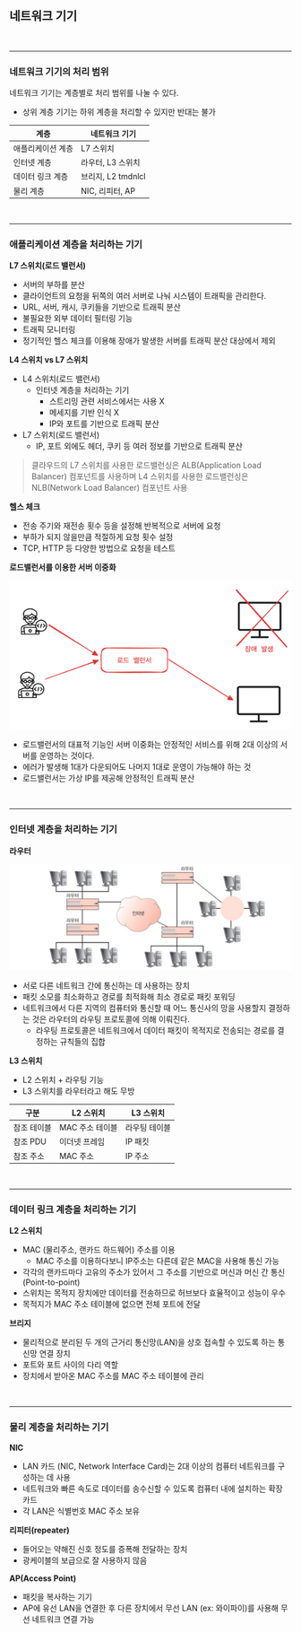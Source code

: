 
## 네트워크 기기

<br/>

---

### 네트워크 기기의 처리 범위

네트워크 기기는 계층별로 처리 범위를 나눌 수 있다.
- 상위 계층 기기는 하위 계층을 처리할 수 있지만 반대는 불가

| 계층        | 네트워크 기기         |
|-----------|-----------------|
| 애플리케이션 계층 | L7 스위치          |
| 인터넷 계층    | 라우터, L3 스위치     |
| 데이터 링크 계층 | 브리지, L2 tmdnlcl |
| 물리 계층     | NIC, 리피터, AP    |


<br/>

---

### 애플리케이션 계층을 처리하는 기기

**L7 스위치(로드 밸런서)**
- 서버의 부하를 분산
- 클라이언트의 요청을 뒤쪽의 여러 서버로 나눠 시스템이 트래픽을 관리한다.
- URL, 서버, 캐시, 쿠키들을 기반으로 트래픽 분산
- 불필요한 외부 데이터 필터링 기능
- 트래픽 모니터링
- 정기적인 헬스 체크를 이용해 장애가 발생한 서버를 트래픽 분산 대상에서 제외

**L4 스위치 vs L7 스위치**
- L4 스위치(로드 밸런서)
  - 인터넷 계층을 처리하는 기기
    - 스트리밍 관련 서비스에서는 사용 X
    - 메세지를 기반 인식 X
    - IP와 포트를 기반으로 트래픽 분산
- L7 스위치(로드 밸런서)
  - IP, 포트 외에도 헤더, 쿠키 등 여러 정보를 기반으로 트래픽 분산

> 클라우드의 L7 스위치를 사용한 로드밸런싱은 ALB(Application Load Balancer) 컴포넌트를 사용하며 L4 스위치를 사용한 로드밸런싱은 NLB(Network Load Balancer) 컴포넌트 사용


**헬스 체크**
- 전송 주기와 재전송 횟수 등을 설정해 반복적으로 서버에 요청
- 부하가 되지 않을만큼 적절하게 요청 횟수 설정
- TCP, HTTP 등 다양한 방법으로 요청을 테스트

**로드밸런서를 이용한 서버 이중화**

![img_20.png](images/img_20.png)

- 로드밸런서의 대표적 기능인 서버 이중화는 안정적인 서비스를 위해 2대 이상의 서버를 운영하는 것이다.
- 에러가 발생해 1대가 다운되어도 나머지 1대로 운영이 가능해야 하는 것
- 로드밸런서는 가상 IP를 제공해 안정적인 트래픽 분산 


<br/>

---

### 인터넷 계층을 처리하는 기기

**라우터**

![img_21.png](images/img_21.png)

- 서로 다른 네트워크 간에 통신하는 데 사용하는 장치
- 패킷 소모를 최소화하고 경로를 최적화해 최소 경로로 패킷 포워딩
- 네트워크에서 다른 지역의 컴퓨터와 통신할 때 어느 통신사의 망을 사용할지 결정하는 것은 라우터의 라우팅 프로토콜에 의해 이뤄진다.
  - 라우팅 프로토콜은 네트워크에서 데이터 패킷이 목적지로 전송되는 경로를 결정하는 규칙들의 집합

**L3 스위치**
- L2 스위치 + 라우팅 기능
- L3 스위치를 라우터라고 해도 무방

| 구분     | L2 스위치     | L3 스위치  |
|--------|------------|---------|
| 참조 테이블 | MAC 주소 테이블 | 라우팅 테이블 |
| 참조 PDU | 이더넷 프레임    | IP 패킷   |
| 참조 주소  | MAC 주소 | IP 주소   |


<br/>

---


### 데이터 링크 계층을 처리하는 기기

**L2 스위치**
- MAC (물리주소, 랜카드 하드웨어) 주소를 이용
    - MAC 주소를 이용하다보니 IP주소는 다른데 같은 MAC을 사용해 통신 가능
- 각각의 랜카드마다 고유의 주소가 있어서 그 주소를 기반으로 머신과 머신 간 통신 (Point-to-point)
- 스위치는 목적지 장치에만 데이터를 전송하므로 허브보다 효율적이고 성능이 우수
- 목적지가 MAC 주소 테이블에 없으면 전체 포트에 전달

**브리지**
- 물리적으로 분리된 두 개의 근거리 통신망(LAN)을 상호 접속할 수 있도록 하는 통신망 연결 장치
- 포트와 포트 사이의 다리 역할
- 장치에서 받아온 MAC 주소를 MAC 주소 테이블에 관리


<br/>

---

### 물리 계층을 처리하는 기기

**NIC**
- LAN 카드 (NIC, Network Interface Card)는 2대 이상의 컴퓨터 네트워크를 구성하는 데 사용
- 네트워크와 빠른 속도로 데이터를 송수신할 수 있도록 컴퓨터 내에 설치하는 확장 카드
- 각 LAN은 식별번호 MAC 주소 보유

**리피터(repeater)**
- 들어오는 약해진 신호 정도를 증폭해 전달하는 장치
- 광케이블의 보급으로 잘 사용하지 않음

**AP(Access Point)**
- 패킷을 복사하는 기기
- AP에 유선 LAN을 연결한 후 다른 장치에서 무선 LAN (ex: 와이파이)를 사용해 무선 네트워크 연결 가능


<br/>
